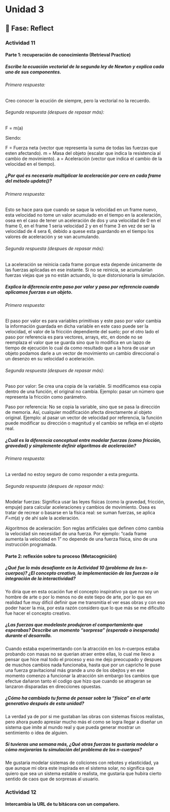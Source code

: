 # Unidad 3


## 🤔 Fase: Reflect

### Actividad 11

#### Parte 1: recuperación de conocimiento (Retrieval Practice)

##### Escribe la ecuación vectorial de la segunda ley de Newton y explica cada uno de sus componentes.
###### Primera respuesta: 
Creo conocer la ecución de siempre, pero la vectorial no la recuerdo.

###### Segunda respuesta (despues de repasar más): 
F = m(a)

Siendo:

F = Fuerza neta (vector que representa la suma de todas las fuerzas que esten afectando).
m = Masa del objeto (escalar que indica la resistencia al cambio de movimiento).
a = Aceleración (vector que indica el cambio de la velocidad en el tiempo).

##### ¿Por qué es necesario multiplicar la aceleración por cero en cada frame del método update()?
###### Primera respuesta: 
Esto se hace para que cuando se saque la velocidad en un frame nuevo, esta velocidad no tome un valor acumulado en el tiempo en la aceleración, osea en el caso de tener un aceleración de dos y una velocidad de 0 en el frame 0, en el frame 1 seria velocidad 2 y en el frame 3 en vez de ser la velocidad de 4 sera 6, debido a quese esta guardando en el tiempo los valores de aceleración y se van acumulando.

###### Segunda respuesta (despues de repasar más): 
La aceleración se reinicia cada frame porque esta depende únicamente de las fuerzas aplicadas en ese instante. Si no se reinicia, se acumularían fuerzas viejas que ya no están actuando, lo que distorsionaría la simulación.

##### Explica la diferencia entre paso por valor y paso por referencia cuando aplicamos fuerzas a un objeto.
###### Primera respuesta: 
El paso por valor es para variables primitivas y este paso por valor cambia la información guardada en dicha variable en este caso puede ser la velocidad, el valor de la fricción dependiente del suelo; por el otro lado el paso por referencia es para vectores, arrays, etc, en donde no se reemplaza el valor que se guarda sino que lo modifica en un lapzo de tiempo de ejecución lo cual da como resultado que a la hora de usar un objeto podamos darle a un vector de movimiento un cambio direccional o un desenzo en su velocidad o aceleración.

###### Segunda respuesta (despues de repasar más): 
Paso por valor: Se crea una copia de la variable. Si modificamos esa copia dentro de una función, el original no cambia. Ejemplo: pasar un número que representa la fricción como parámetro.

Paso por referencia: No se copia la variable, sino que se pasa la dirección de memoria. Así, cualquier modificación afecta directamente al objeto original. Ejemplo: al pasar un vector de velocidad por referencia, la función puede modificar su dirección o magnitud y el cambio se refleja en el objeto real.

##### ¿Cuál es la diferencia conceptual entre modelar fuerzas (como fricción, gravedad) y simplemente definir algoritmos de aceleración?
###### Primera respuesta: 
La verdad no estoy seguro de como responder a esta pregunta.

###### Segunda respuesta (despues de repasar más): 
Modelar fuerzas: Significa usar las leyes físicas (como la gravedad, fricción, empuje) para calcular aceleraciones y cambios de movimiento. Osea es tratar de recrear o basarse en la física real: se suman fuerzas, se aplica 𝐹=𝑚(𝑎) y de ahí sale la aceleración.

Algoritmos de aceleración: Son reglas artificiales que definen cómo cambia la velocidad sin necesidad de una fuerza. Por ejemplo: “cada frame aumenta la velocidad en 1” no depende de una fuerza física, sino de una instrucción programada.

#### Parte 2: reflexión sobre tu proceso (Metacognición)

##### ¿Qué fue lo más desafiante en la Actividad 10 (problema de los n-cuerpos)? ¿El concepto creativo, la implementación de las fuerzas o la integración de la interactividad?
Yo diria que en esta ocación fue el concepto inspirativo ya que no soy un hombre de arte o por lo menos no de este tiepo de arte, por lo que en realidad fue muy dificil definir que me transmitia el ver esas obras y con eso poder hacer la mia, por esta razón considero que lo que más se me dificulto fue hacer el concepto creativo.

##### ¿Las fuerzas que modelaste produjeron el comportamiento que esperabas? Describe un momento “sorpresa” (esperado o inesperado) durante el desarrollo.
Cuando estaba experimentando con la atracción en los n-cuerpos estaba probando con masas no se querian atraer entre ellas, lo cual me llevo a pensar que hice mal todo el proceso y eso me dejo preocupado y despues de muschos cambios nada funcionaba, hasta que por un capricho le puse una fuerza gravitacional más grande a uno de los obejtos y en ese momento comenzo a funcionar la atracción sin embargo los cambios que efectue dañaron tanto el codigo que hizo que cuando se atrageran se lanzaron disparadas en direcciones opuestas.

##### ¿Cómo ha cambiado tu forma de pensar sobre la “física” en el arte generativo después de esta unidad?
La verdad ya de por si me gustaban las obras con sistemas fisicos realistas, pero ahora puedo apresiar mucho más el como se logra llegar a diseñar un sistema que imite al mundo real y que pueda generar mostrar un sentimiento o idea de alguien.

##### Si tuvieras una semana más, ¿Qué otras fuerzas te gustaría modelar o cómo mejorarías tu simulación del problema de los n-cuerpos?
Me gustaria modelar sistemas de coliciones con rebotes y elasticidad, ya que aunque mi obra este inspirada en el sistema solar, no significa que quiero que sea un sistema estable o realista, me gustaria que hubira cierto sentido de caos que de sorpresas al usuario.

### Actividad 12

#### Intercambia la URL de tu bitácora con un compañero.


